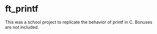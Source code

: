 # ft_printf

This was a school project to replicate the behavior of printf in C. Bonuses are not included.
